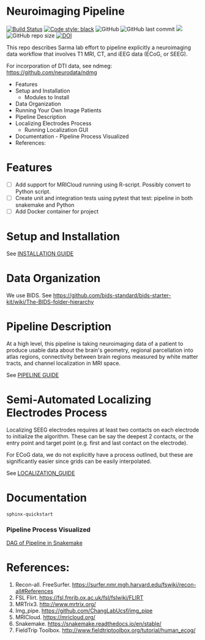 # Neuroimaging Pipeline
[![Build Status](https://travis-ci.com/adam2392/eegio.svg?token=6sshyCajdyLy6EhT8YAq&branch=master)](https://travis-ci.com/adam2392/neuroimg_pipeline)
[![Code style: black](https://img.shields.io/badge/code%20style-black-000000.svg)](https://github.com/ambv/black)
![GitHub](https://img.shields.io/github/license/adam2392/neuroimg_pipeline)
![GitHub last commit](https://img.shields.io/github/last-commit/adam2392/neuroimg_pipeline)
<a href="https://codeclimate.com/github/adam2392/neuroimg_pipeline/maintainability"><img src="https://api.codeclimate.com/v1/badges/2c7d5910e89350b967c8/maintainability" /></a>
![GitHub repo size](https://img.shields.io/github/repo-size/adam2392/neuroimg_pipeline)
[![DOI](https://zenodo.org/badge/160566959.svg)](https://zenodo.org/badge/latestdoi/160566959)

This repo describes Sarma lab effort to pipeline explicitly a neuroimaging data workflow that involves T1 MRI, CT,
and iEEG data (ECoG, or SEEG). 

For incorporation of DTI data, see ndmeg: https://github.com/neurodata/ndmg

<!-- MarkdownTOC -->

- Features
- Setup and Installation
    - Modules to Install
- Data Organization
- Running Your Own Image Patients
- Pipeline Description
- Localizing Electrodes Process
    - Running Localization GUI
- Documentation
        - Pipeline Process Visualized
- References:

<!-- /MarkdownTOC -->

# Features
- [ ] Add support for MRICloud running using R-script. Possibly convert to Python script.
- [ ] Create unit and integration tests using pytest that test: pipeline in both snakemake and Python
- [ ] Add Docker container for project

# Setup and Installation
See [INSTALLATION GUIDE](./INSTALLATION.md)

# Data Organization

We use BIDS. 
See https://github.com/bids-standard/bids-starter-kit/wiki/The-BIDS-folder-hierarchy

# Pipeline Description
At a high level, this pipeline is taking neuroimaging data of a patient to produce usable data about the brain's geometry, 
regional parcellation into atlas regions, connectivity between brain regions measured by white matter tracts, and channel localization in MRI space.

See [PIPELINE GUIDE](./PIPELINE_DESCRIPTION.md)

# Semi-Automated Localizing Electrodes Process 
Localizing SEEG electrodes requires at least two contacts on each electrode to initialize the algorithm.
These can be say the deepest 2 contacts, or the entry point and target point (e.g. first and last contact on the electrode).

For ECoG data, we do not explicitly have a process outlined, but these are significantly easier since grids can
be easily interpolated.

See [LOCALIZATION_GUIDE](./LOCALIZATION_GUIDE.md)

# Documentation

    sphinx-quickstart
    
### Pipeline Process Visualized
[DAG of Pipeline in Snakemake](./neuroimg/neuroimg/pipeline/dag_neuroimaging_pipeline_reconstruction.pdf)

# References:
1. Recon-all. FreeSurfer. https://surfer.nmr.mgh.harvard.edu/fswiki/recon-all#References
2. FSL Flirt. https://fsl.fmrib.ox.ac.uk/fsl/fslwiki/FLIRT
3. MRTrix3. http://www.mrtrix.org/
4. Img_pipe. https://github.com/ChangLabUcsf/img_pipe
5. MRICloud. https://mricloud.org/
6. Snakemake. https://snakemake.readthedocs.io/en/stable/
7. FieldTrip Toolbox. http://www.fieldtriptoolbox.org/tutorial/human_ecog/